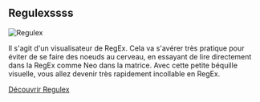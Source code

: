 ## Regulexssss

![Regulex](../assets/regex-regulex.png)

Il s'agit d'un visualisateur de RegEx. Cela va s'avérer très pratique pour éviter de se faire des noeuds au cerveau, en essayant de lire directement dans la RegEx comme Neo dans la matrice.
Avec cette petite béquille visuelle, vous allez devenir très rapidement incollable en RegEx.

[Découvrir Regulex](https://jex.im/regulex/#!flags=&re=%5E%5Ba-zA-Z0-9%5D%2B%3D.*%3F%24)


